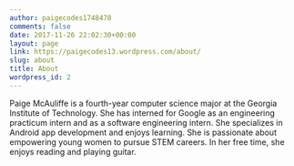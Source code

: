 ```yaml
---
author: paigecodes1748478
comments: false
date: 2017-11-26 22:02:30+00:00
layout: page
link: https://paigecodes13.wordpress.com/about/
slug: about
title: About
wordpress_id: 2
---
```





Paige McAuliffe is a fourth-year computer science major at the Georgia Institute of Technology. She has interned for Google as an engineering practicum intern and as a software engineering intern. She specializes in Android app development and enjoys learning. She is passionate about empowering young women to pursue STEM careers. In her free time, she enjoys reading and playing guitar.




